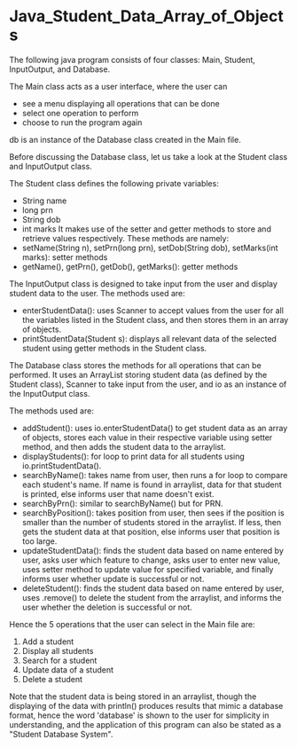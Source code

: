 # Java_Student_Data_Array_of_Objects
The following java program consists of four classes: Main, Student, InputOutput, and Database.

The Main class acts as a user interface, where the user can
- see a menu displaying all operations that can be done
- select one operation to perform
- choose to run the program again

db is an instance of the Database class created in the Main file.

Before discussing the Database class, let us take a look at the Student class and InputOutput class.

The Student class defines the following private variables:
- String name
- long prn
- String dob
- int marks
It makes use of the setter and getter methods to store and retrieve values respectively. These methods are namely:
- setName(String n), setPrn(long prn), setDob(String dob), setMarks(int marks): setter methods
- getName(), getPrn(), getDob(), getMarks(): getter methods

The InputOutput class is designed to take input from the user and display student data to the user. The methods used are:
- enterStudentData(): uses Scanner to accept values from the user for all the variables listed in the Student class, and then stores them in an array of objects.
- printStudentData(Student s): displays all relevant data of the selected student using getter methods in the Student class.

The Database class stores the methods for all operations that can be performed. It uses an ArrayList storing student data (as defined by the Student class), Scanner to take input from the user, and io as an instance of the InputOutput class.

The methods used are:
- addStudent(): uses io.enterStudentData() to get student data as an array of objects, stores each value in their respective variable using setter method, and then adds the student data to the arraylist.
- displayStudents(): for loop to print data for all students using io.printStudentData().
- searchByName(): takes name from user, then runs a for loop to compare each student's name. If name is found in arraylist, data for that student is printed, else informs user that name doesn't exist.
- searchByPrn(): similar to searchByName() but for PRN.
- searchByPosition(): takes position from user, then sees if the position is smaller than the number of students stored in the arraylist. If less, then gets the student data at that position, else informs user that position is too large.
- updateStudentData(): finds the student data based on name entered by user, asks user which feature to change, asks user to enter new value, uses setter method to update value for specified variable, and finally informs user whether update is successful or not.
- deleteStudent(): finds the student data based on name entered by user, uses .remove() to delete the student from the arraylist, and informs the user whether the deletion is successful or not.

Hence the 5 operations that the user can select in the Main file are:
1. Add a student
2. Display all students
3. Search for a student
4. Update data of a student
5. Delete a student

Note that the student data is being stored in an arraylist, though the displaying of the data with println() produces results that mimic a database format, hence the word 'database' is shown to the user for simplicity in understanding, and the application of this program can also be stated as a "Student Database System".
